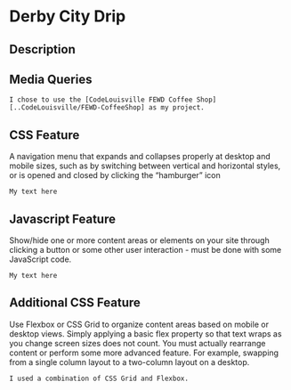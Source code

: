 # Derby City Drip
## Description

## Media Queries
```
I chose to use the [CodeLouisville FEWD Coffee Shop] [..CodeLouisville/FEWD-CoffeeShop] as my project. 
```

## CSS Feature
A navigation menu that expands and collapses properly at desktop and mobile sizes, such as by switching between vertical 
and horizontal styles, or is opened and closed by clicking the “hamburger” icon

```
My text here
```
## Javascript Feature
Show/hide one or more content areas or elements on your site through clicking a button or some other user interaction - must be done with some JavaScript code.

```
My text here
```

## Additional CSS Feature
Use Flexbox or CSS Grid to organize content areas based on mobile or desktop views. Simply applying a basic flex property so that text wraps as you change screen sizes does not count. You must actually rearrange content or perform some more advanced feature. For example, swapping from a single column layout to a two-column layout on a desktop.

```
I used a combination of CSS Grid and Flexbox. 
```




